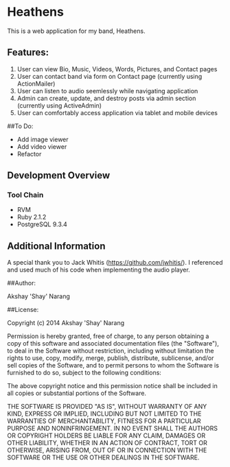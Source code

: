 # Heathens

This is a web application for my band, Heathens.

## Features:
<ol>
<li> User can view Bio, Music, Videos, Words, Pictures, and Contact pages </li>
<li> User can contact band via form on Contact page (currently using ActionMailer)  </li>
<li> User can listen to audio seemlessly while navigating application </li>
<li> Admin can create, update, and destroy posts via admin section (currently using ActiveAdmin) </li> 
<li> User can comfortably access application via tablet and mobile devices </li>
</ol>

##To Do:
<ul>
<li> Add image viewer </li>
<li> Add video viewer </li>
<li> Refactor </li>
</ul>

## Development Overview

### Tool Chain
  * RVM
  * Ruby 2.1.2
  * PostgreSQL 9.3.4

## Additional Information

A special thank you to Jack Whitis (https://github.com/jwhitis/). I referenced and used much of his code when implementing the audio player.

##Author:

Akshay 'Shay' Narang

##License:

Copyright (c) 2014 Akshay 'Shay' Narang

Permission is hereby granted, free of charge, to any person obtaining a copy
of this software and associated documentation files (the "Software"), to deal
in the Software without restriction, including without limitation the rights
to use, copy, modify, merge, publish, distribute, sublicense, and/or sell
copies of the Software, and to permit persons to whom the Software is
furnished to do so, subject to the following conditions:

The above copyright notice and this permission notice shall be included in
all copies or substantial portions of the Software.

THE SOFTWARE IS PROVIDED "AS IS", WITHOUT WARRANTY OF ANY KIND, EXPRESS OR
IMPLIED, INCLUDING BUT NOT LIMITED TO THE WARRANTIES OF MERCHANTABILITY,
FITNESS FOR A PARTICULAR PURPOSE AND NONINFRINGEMENT. IN NO EVENT SHALL THE
AUTHORS OR COPYRIGHT HOLDERS BE LIABLE FOR ANY CLAIM, DAMAGES OR OTHER
LIABILITY, WHETHER IN AN ACTION OF CONTRACT, TORT OR OTHERWISE, ARISING FROM,
OUT OF OR IN CONNECTION WITH THE SOFTWARE OR THE USE OR OTHER DEALINGS IN
THE SOFTWARE.
